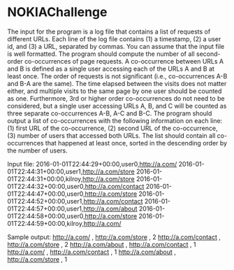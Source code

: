 # NOKIAChallenge
The input for the program is a log file that contains a list of requests of different URLs. Each line of the log file contains (1) a timestamp, (2) a user
id, and (3) a URL, separated by commas. You can assume that the input file is well formatted.
The program should compute the number of all second-order co-occurrences of page requests. A co-occurrence between URLs A and B is
defined as a single user accessing each of the URLs A and B at least once. The order of requests is not significant (i.e., co-occurrences A-B and
B-A are the same). The time elapsed between the visits does not matter either, and multiple visits to the same page by one user should be
counted as one. Furthermore, 3rd or higher order co-occurrences do not need to be considered, but a single user accessing URLs A, B, and C will
be counted as three separate co-occurrences A-B, A-C and B-C.
The program should output a list of co-occurrences with the following information on each line: (1) first URL of the co-occurrence, (2) second URL
of the co-occurrence, (3) number of users that accessed both URLs. The list should contain all co-occurrences that happened at least once,
sorted in the descending order by the number of users.

Input file:
  2016-01-01T22:44:29+00:00,user0,http://a.com/
  2016-01-01T22:44:31+00:00,user1,http://a.com/store
  2016-01-01T22:44:31+00:00,kilroy,http://a.com/store
  2016-01-01T22:44:32+00:00,user0,http://a.com/contact
  2016-01-01T22:44:47+00:00,user0,http://a.com/store
  2016-01-01T22:44:52+00:00,user1,http://a.com/contact
  2016-01-01T22:44:57+00:00,user1,http://a.com/about
  2016-01-01T22:44:58+00:00,user0,http://a.com/store
  2016-01-01T22:44:59+00:00,kilroy,http://a.com/

Sample output:
  http://a.com/ , http://a.com/store , 2
  http://a.com/contact , http://a.com/store , 2
  http://a.com/about , http://a.com/contact , 1
  http://a.com/ , http://a.com/contact , 1
  http://a.com/about , http://a.com/store , 1
